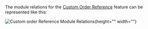 The module relations for the [Custom Order Reference](https://documentation.spryker.com/docs/en/custom-order-reference-feature-overview) feature can be represented like this: 

![Custom order Reference Module Relations](https://confluence-connect.gliffy.net/embed/image/48319fea-1661-457f-9b4f-b8029dea8e70.png?utm_medium=live&utm_source=custom){height="" width=""}